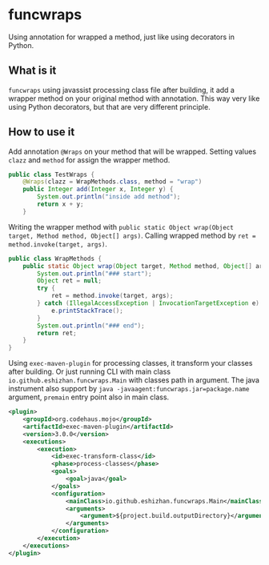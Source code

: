 # funcwraps

Using annotation for wrapped a method, just like using decorators in Python.

## What is it

`funcwraps` using javassist processing class file after building, it add a wrapper method
 on your original method with annotation. This way very like using Python decorators, but
 that are very different principle.

## How to use it

Add annotation `@Wraps` on your method that will be wrapped.
 Setting values `clazz` and `method` for assign the wrapper method.

```java
public class TestWraps {
    @Wraps(clazz = WrapMethods.class, method = "wrap")
    public Integer add(Integer x, Integer y) {
        System.out.println("inside add method");
        return x + y;
    }
```

Writing the wrapper method with
 `public static Object wrap(Object target, Method method, Object[] args)`.
 Calling wrapped method by `ret = method.invoke(target, args)`.

```java
public class WrapMethods {
    public static Object wrap(Object target, Method method, Object[] args) {
        System.out.println("### start");
        Object ret = null;
        try {
            ret = method.invoke(target, args);
        } catch (IllegalAccessException | InvocationTargetException e) {
            e.printStackTrace();
        }
        System.out.println("### end");
        return ret;
    }
}
```

Using `exec-maven-plugin` for processing classes, it transform your classes after building.
 Or just running CLI with main class `io.github.eshizhan.funcwraps.Main` with classes path in argument.
 The java instrument also support by `java -javaagent:funcwraps.jar=package.name` argument,
  `premain` entry point also in main class.

```xml
<plugin>
    <groupId>org.codehaus.mojo</groupId>
    <artifactId>exec-maven-plugin</artifactId>
    <version>3.0.0</version>
    <executions>
        <execution>
            <id>exec-transform-class</id>
            <phase>process-classes</phase>
            <goals>
                <goal>java</goal>
            </goals>
            <configuration>
                <mainClass>io.github.eshizhan.funcwraps.Main</mainClass>
                <arguments>
                    <argument>${project.build.outputDirectory}</argument>
                </arguments>
            </configuration>
        </execution>
    </executions>
</plugin>
```

